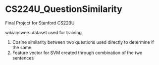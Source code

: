 # CS224U_QuestionSimilarity
Final Project for Stanford CS229U

wikianswers dataset used for training
1) Cosine similarity between two questions used directly to determine if the same
2) Feature vector for SVM created through combination of the two sentences

